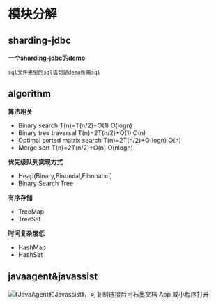 # 模块分解
## sharding-jdbc
**一个sharding-jdbc的demo**

```
sql文件夹里的sql语句是demo所需sql
```
## algorithm
**算法相关**
* Binary search T(n)=T(n/2)+O(1)  O(logn)
* Binary tree traversal T(n)=2T(n/2)+O(1)  O(n)
* Optimal sorted matrix search T(n)=2T(n/2)+O(logn)  O(n)
* Merge sort T(n)=2T(n/2)+O(n)  O(nlogn)

**优先级队列实现方式**
* Heap(Binary,Binomial,Fibonacci)
* Binary Search Tree

**有序存储**
* TreeMap
* TreeSet

**时间复杂度低**
* HashMap
* HashSet


## javaagent&javassist
![《JavaAgent和Javassist》，可复制链接后用石墨文档 App 或小程序打开](https://shimo.im/docs/QkrDtyKvgVvPcXWY/)